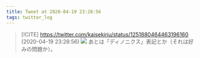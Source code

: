 ```yaml
---
title: Tweet at 2020-04-19 23:28:56
tags: twitter_log
---
```


> [!CITE] https://twitter.com/kaisekiriu/status/1251880464463196160 (2020-04-19 23:28:56)
> ![](https://twitter.com/kaisekiriu/status/1251880464463196160)
> あとは「ディノニクス」表記とか（それは好みの問題か）。
